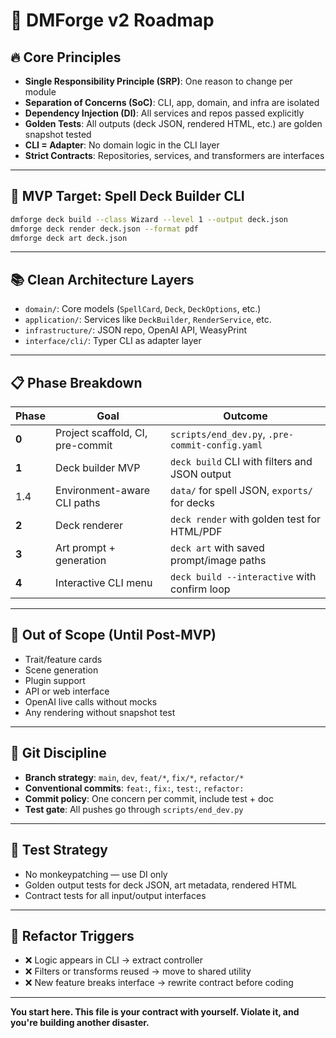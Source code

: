 # 🧭 DMForge v2 Roadmap

## 🔥 Core Principles

- **Single Responsibility Principle (SRP)**: One reason to change per module  
- **Separation of Concerns (SoC)**: CLI, app, domain, and infra are isolated  
- **Dependency Injection (DI)**: All services and repos passed explicitly  
- **Golden Tests**: All outputs (deck JSON, rendered HTML, etc.) are golden snapshot tested  
- **CLI = Adapter**: No domain logic in the CLI layer  
- **Strict Contracts**: Repositories, services, and transformers are interfaces  

---

## 🎯 MVP Target: Spell Deck Builder CLI

```sh
dmforge deck build --class Wizard --level 1 --output deck.json
dmforge deck render deck.json --format pdf
dmforge deck art deck.json
```

---

## 📚 Clean Architecture Layers

- `domain/`: Core models (`SpellCard`, `Deck`, `DeckOptions`, etc.)
- `application/`: Services like `DeckBuilder`, `RenderService`, etc.
- `infrastructure/`: JSON repo, OpenAI API, WeasyPrint
- `interface/cli/`: Typer CLI as adapter layer

---

## 📋 Phase Breakdown

| Phase | Goal                               | Outcome                                           |
|-------|------------------------------------|---------------------------------------------------|
| **0** | Project scaffold, CI, pre-commit   | `scripts/end_dev.py`, `.pre-commit-config.yaml`  |
| **1** | Deck builder MVP                   | `deck build` CLI with filters and JSON output    |
| 1.4 | Environment-aware CLI paths        | `data/` for spell JSON, `exports/` for decks |
| **2** | Deck renderer                      | `deck render` with golden test for HTML/PDF      |
| **3** | Art prompt + generation            | `deck art` with saved prompt/image paths         |
| **4** | Interactive CLI menu               | `deck build --interactive` with confirm loop     |

---

## 🚫 Out of Scope (Until Post-MVP)

- Trait/feature cards  
- Scene generation  
- Plugin support  
- API or web interface  
- OpenAI live calls without mocks  
- Any rendering without snapshot test  

---

## 🔧 Git Discipline

- **Branch strategy**: `main`, `dev`, `feat/*`, `fix/*`, `refactor/*`
- **Conventional commits**: `feat:`, `fix:`, `test:`, `refactor:`
- **Commit policy**: One concern per commit, include test + doc
- **Test gate**: All pushes go through `scripts/end_dev.py`

---

## 🧪 Test Strategy

- No monkeypatching — use DI only  
- Golden output tests for deck JSON, art metadata, rendered HTML  
- Contract tests for all input/output interfaces  

---

## 🧱 Refactor Triggers

- ❌ Logic appears in CLI → extract controller  
- ❌ Filters or transforms reused → move to shared utility  
- ❌ New feature breaks interface → rewrite contract before coding  

---

**You start here. This file is your contract with yourself. Violate it, and you're building another disaster.**
